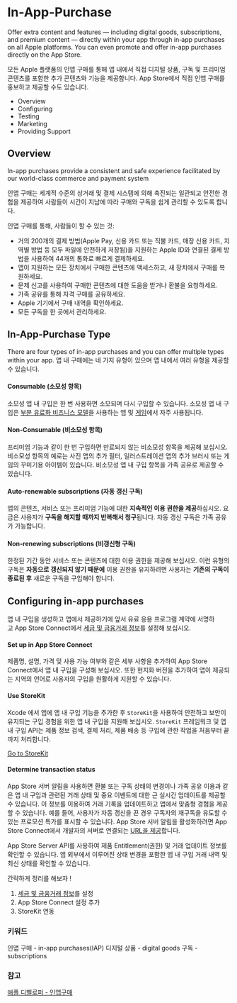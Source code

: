 
# In-App-Purchase

Offer extra content and features — including digital goods, subscriptions, and premium content — directly within your app through in‑app purchases on all Apple platforms. You can even promote and offer in-app purchases directly on the App Store.

모든 Apple 플랫폼의 인앱 구매를 통해 앱 내에서 직접 디지털 상품, 구독 및 프리미엄 콘텐츠를 포함한 추가 콘텐츠와 기능을 제공합니다.
App Store에서 직접 인앱 구매를 홍보하고 제공할 수도 있습니다.

- Overview
- Configuring
- Testing
- Marketing
- Providing Support

## Overview

In-app purchases provide a consistent and safe experience facilitated by our world-class commerce and payment system

인앱 구매는 세계적 수준의 상거래 및 결제 시스템에 의해 촉진되는 일관되고 안전한 경험을 제공하여 사람들이 시간이 지남에 따라 구매와 구독을 쉽게 관리할 수 있도록 합니다.

인앱 구매를 통해, 사람들이 할 수 있는 것:

- 거의 200개의 결제 방법(Apple Pay, 신용 카드 또는 직불 카드, 매장 신용 카드, 지역별 방법 등 모두 파일에 안전하게 저장됨)을 지원하는 Apple ID와 연결된 결제 방법을 사용하여 44개의 통화로 빠르게 결제하세요.
- 앱이 지원하는 모든 장치에서 구매한 콘텐츠에 액세스하고, 새 장치에서 구매를 복원하세요.
- 문제 신고를 사용하여 구매한 콘텐츠에 대한 도움을 받거나 환불을 요청하세요.
- 가족 공유를 통해 자격 구매를 공유하세요.
- Apple 기기에서 구매 내역을 확인하세요.
- 모든 구독을 한 곳에서 관리하세요.


## In-App-Purchase Type

There are four types of in-app purchases and you can offer multiple types within your app.
앱 내 구매에는 네 가지 유형이 있으며 앱 내에서 여러 유형을 제공할 수 있습니다.

#### Consumable (소모성 항목)

소모성 앱 내 구입은 한 번 사용하면 소모되며 다시 구입할 수 있습니다. 소모성 앱 내 구입은 [부분 유료화 비즈니스 모델](https://developer.apple.com/kr/app-store/business-models/)을 사용하는 앱 및 [게임](https://developer.apple.com/kr/app-store/freemium-games/)에서 자주 사용됩니다.

#### Non-Consumable (비소모성 항목)

프리미엄 기능과 같이 한 번 구입하면 만료되지 않는 비소모성 항목을 제공해 보십시오. 비소모성 항목의 예로는 사진 앱의 추가 필터, 일러스트레이션 앱의 추가 브러시 또는 게임의 꾸미기용 아이템이 있습니다. 비소모성 앱 내 구입 항목을 가족 공유로 제공할 수 있습니다.

#### Auto-renewable subscriptions (자동 갱신 구독)

앱의 콘텐츠, 서비스 또는 프리미엄 기능에 대한 **지속적인 이용 권한을 제공**하십시오.
요금은 사용자가 **구독을 해지할 때까지 반복해서 청구**됩니다.
자동 갱신 구독은 가족 공유가 가능합니다.

#### Non-renewing subscriptions (비갱신형 구독)

한정된 기간 동안 서비스 또는 콘텐츠에 대한 이용 권한을 제공해 보십시오.
이런 유형의 구독은 **자동으로 갱신되지 않기 때문에** 이용 권한을 유지하려면 사용자는 **기존의 구독이 종료된 후** 새로운 구독을 구입해야 합니다.

## Configuring in-app purchases

앱 내 구입을 생성하고 앱에서 제공하기에 앞서 유료 응용 프로그램 계약에 서명하고 App Store Connect에서 [세금 및 금융거래 정보](https://developer.apple.com/kr/help/app-store-connect/provide-tax-information/tax-forms-overview/)를 설정해 보십시오.

#### Set up in App Store Connect

제품명, 설명, 가격 및 사용 가능 여부와 같은 세부 사항을 추가하여 App Store Connect에서 앱 내 구입을 구성해 보십시오. 또한 현지화 버전을 추가하여 앱이 제공되는 지역의 언어로 사용자의 구입을 원활하게 지원할 수 있습니다.

#### Use StoreKit

Xcode 에서 앱에 앱 내 구입 기능을 추가한 후 `StoreKit`을 사용하여 안전하고 보안이 유지되는 구입 경험을 위한 앱 내 구입을 지원해 보십시오. `StoreKit` 프레임워크 및 앱 내 구입 API는 제품 정보 검색, 결제 처리, 제품 배송 등 구입에 관한 작업을 처음부터 끝까지 처리합니다.

[Go to StoreKit](In-App-Purchase/StoreKit.md)


#### Determine transaction status

App Store 서버 알림을 사용하면 환불 또는 구독 상태의 변경이나 가족 공유 이용과 같은 앱 내 구입과 관련된 거래 상태 및 중요 이벤트에 대한 근 실시간 업데이트를 제공할 수 있습니다. 이 정보를 이용하여 거래 기록을 업데이트하고 앱에서 맞춤형 경험을 제공할 수 있습니다. 예를 들어, 사용자가 자동 갱신을 끈 경우 구독자의 재구독을 유도할 수 있는 프로모션 특가를 표시할 수 있습니다. App Store 서버 알림을 활성화하려면 App Store Connect에서 개발자의 서버로 연결되는 [URL을 제공](https://developer.apple.com/kr/help/app-store-connect/configure-in-app-purchase-settings/enter-server-urls-for-app-store-server-notifications/)합니다.

App Store Server API를 사용하여 제품 Entitlement(권한) 및 거래 업데이트 정보를 확인할 수 있습니다. 앱 외부에서 이루어진 상태 변경을 포함한 앱 내 구입 거래 내역 및 최신 상태를 확인할 수 있습니다.


간략하게 정리를 해보자 !

1. [세금 및 금융거래 정보](In-App-Purchase/banking-tax-information.md)를 설정
2. App Store Connect 설정 추가
3. StoreKit 연동


### 키워드
인앱 구매 - in-app purchases(IAP)
디지털 상품 - digital goods
구독 - subscriptions


### 참고
[애플 디벨로퍼 - 인앱구매](https://developer.apple.com/in-app-purchase/)
